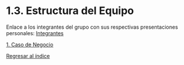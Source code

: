 # 1.3. Estructura del Equipo

Enlace a los integrantes del grupo con sus respectivas presentaciones personales: 
[Integrantes](https://github.com/Aron-png/Arquitectura-Software/blob/86edc42892aa047c55947c5764056ccc2e8069c4/Proyecto/01.%20integrantes/integrantes.md#integrantes-del-grupo)



[1. Caso de Negocio](../1.md)

[Regresar al índice](../README.md)
